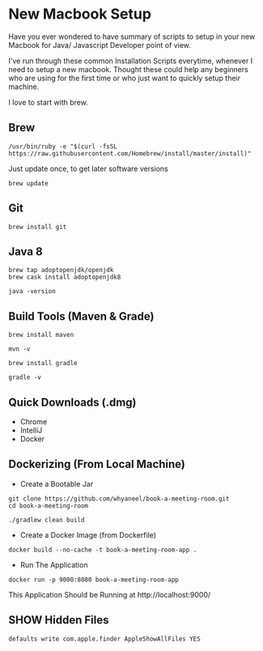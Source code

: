 # New Macbook Setup
Have you ever wondered to have summary of scripts to setup in your new Macbook for Java/ Javascript Developer point of view.

I've run through these common Installation Scripts everytime, whenever I need to setup a new macbook. Thought these could help any beginners who are using for the first time or who just want to quickly setup their machine.


I love to start with brew.

## Brew
```
/usr/bin/ruby -e "$(curl -fsSL https://raw.githubusercontent.com/Homebrew/install/master/install)"
```
Just update once, to get later software versions
```
brew update
```

## Git
```
brew install git
```


## Java 8
```
brew tap adoptopenjdk/openjdk
brew cask install adoptopenjdk8
```

```
java -version
```

## Build Tools (Maven & Grade)
```
brew install maven
```

```
mvn -v
```

```
brew install gradle
```

```
gradle -v
```

## Quick Downloads (.dmg)
- Chrome
- IntelliJ
- Docker

## Dockerizing (From Local Machine)
- Create a Bootable Jar
```
git clone https://github.com/whyaneel/book-a-meeting-room.git
cd book-a-meeting-room
```

```
./gradlew clean build
```

- Create a Docker Image (from Dockerfile)
```
docker build --no-cache -t book-a-meeting-room-app .
```

- Run The Application
```
docker run -p 9000:8080 book-a-meeting-room-app
```
This Application Should be Running at http://localhost:9000/



## SHOW Hidden Files
```
defaults write com.apple.finder AppleShowAllFiles YES
```

